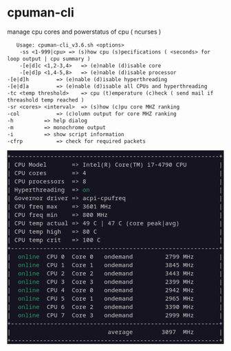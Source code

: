 # cpuman-cli
manage cpu cores and powerstatus of cpu ( ncurses )

       Usage: cpuman-cli_v3.6.sh <options> 
        -ss <1-999|cpu>	=> (s)how cpu (s)pecifications ( <seconds> for loop output | cpu summary )
        -[e|d]c <1,2-3,4>	=> (e)nable (d)isable core 
        -[e|d]p <1,4-5,8>	=> (e)nable (d)isable processor 
    -[e|d]h 		=> (e)nable (d)isable hyperthreading 
    -[e|d]a 		=> (e)nable (d)isable all CPUs and hyperthreading
    -tc <temp threshold>	=> cpu (t)emperature (c)heck ( send mail if threashold temp reached ) 
    -sr <cores> <interval>	=> (s)how (c)pu core MHZ ranking 
    -col 			=> (c)olumn output for core MHZ ranking 
    -h			=> help dialog 
    -m			=> monochrome output 
    -i			=> show script information 
    -cfrp			=> check for required packets      


<div align="center">
 <img src="https://raw.githubusercontent.com/speefak/cpuman-cli/main/cpuman-cli_screenshot_v2.7.png"  style="text-align:center" >
</div>
